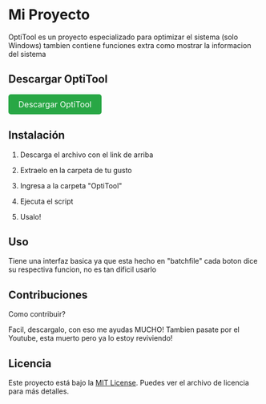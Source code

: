 # Mi Proyecto

OptiTool es un proyecto especializado para optimizar el sistema (solo Windows) tambien contiene
funciones extra como mostrar la informacion del sistema


## Descargar OptiTool

<a href="https://github.com/OptiStudioXD/OptiTool/releases/download/2.9/Optitool.v2.99.3.-.OptiStudio.zip" style="display: inline-block; padding: 10px 20px; font-size: 16px; color: white; background-color: #28a745; border-radius: 5px; text-decoration: none;">Descargar OptiTool</a>


## Instalación

1. Descarga el archivo con el link de arriba

2. Extraelo en la carpeta de tu gusto

3. Ingresa a la carpeta "OptiTool"

4. Ejecuta el script

5. Usalo!

## Uso

Tiene una interfaz basica ya que esta hecho en "batchfile" cada boton
dice su respectiva funcion, no es tan dificil usarlo

## Contribuciones

Como contribuir?

Facil, descargalo, con eso me ayudas MUCHO!
Tambien pasate por el Youtube, esta muerto pero ya lo estoy reviviendo!

## Licencia

Este proyecto está bajo la [MIT License](LICENSE). Puedes ver el archivo de licencia para más detalles.
